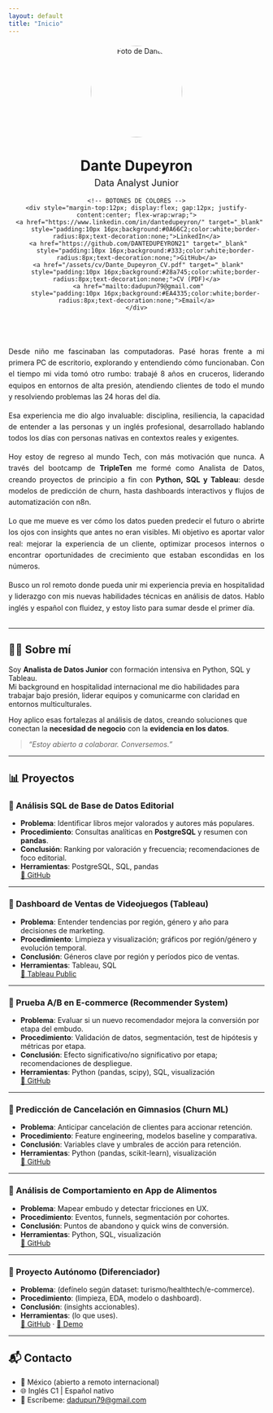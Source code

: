 ```yaml
---
layout: default
title: "Inicio"
---
```


<!-- HERO con 2 columnas -->
<div style="display:flex; flex-wrap:wrap; align-items:center; gap:40px; margin-top:20px;">

  <!-- Columna Izquierda -->
  <div style="flex:1; min-width:250px; text-align:center;">
    <img src="https://avatars.githubusercontent.com/DANTEDUPEYRON21?size=400" 
         alt="Foto de Dante" 
         style="width:180px;height:180px;border-radius:50%;object-fit:cover;"/>
    <h1 style="margin-bottom:0;">Dante Dupeyron</h1>
    <p style="margin-top:6px; font-size:18px;">Data Analyst Junior</p>

    <!-- BOTONES DE COLORES -->
    <div style="margin-top:12px; display:flex; gap:12px; justify-content:center; flex-wrap:wrap;">
      <a href="https://www.linkedin.com/in/dantedupeyron/" target="_blank" 
         style="padding:10px 16px;background:#0A66C2;color:white;border-radius:8px;text-decoration:none;">LinkedIn</a>
      <a href="https://github.com/DANTEDUPEYRON21" target="_blank" 
         style="padding:10px 16px;background:#333;color:white;border-radius:8px;text-decoration:none;">GitHub</a>
      <a href="/assets/cv/Dante_Dupeyron_CV.pdf" target="_blank" 
         style="padding:10px 16px;background:#28a745;color:white;border-radius:8px;text-decoration:none;">CV (PDF)</a>
      <a href="mailto:dadupun79@gmail.com" 
         style="padding:10px 16px;background:#EA4335;color:white;border-radius:8px;text-decoration:none;">Email</a>
    </div>
  </div>

  <!-- Columna Derecha -->
  <div style="flex:2; min-width:300px;">
    <p style="line-height:1.6; text-align:justify;">
      Desde niño me fascinaban las computadoras. Pasé horas frente a mi primera PC de escritorio, explorando y entendiendo cómo funcionaban. 
      Con el tiempo mi vida tomó otro rumbo: trabajé 8 años en cruceros, liderando equipos en entornos de alta presión, atendiendo clientes de todo el mundo y resolviendo problemas las 24 horas del día.
    </p>
    <p style="line-height:1.6; text-align:justify;">
      Esa experiencia me dio algo invaluable: disciplina, resiliencia, la capacidad de entender a las personas y un inglés profesional, desarrollado hablando todos los días con personas nativas en contextos reales y exigentes.
    </p>
    <p style="line-height:1.6; text-align:justify;">
      Hoy estoy de regreso al mundo Tech, con más motivación que nunca. A través del bootcamp de <strong>TripleTen</strong> me formé como Analista de Datos, creando proyectos de principio a fin con <strong>Python, SQL y Tableau</strong>: desde modelos de predicción de churn, hasta dashboards interactivos y flujos de automatización con n8n.
    </p>
    <p style="line-height:1.6; text-align:justify;">
      Lo que me mueve es ver cómo los datos pueden predecir el futuro o abrirte los ojos con insights que antes no eran visibles. 
      Mi objetivo es aportar valor real: mejorar la experiencia de un cliente, optimizar procesos internos o encontrar oportunidades de crecimiento que estaban escondidas en los números.
    </p>
    <p style="line-height:1.6; text-align:justify;">
      Busco un rol remoto donde pueda unir mi experiencia previa en hospitalidad y liderazgo con mis nuevas habilidades técnicas en análisis de datos. 
      Hablo inglés y español con fluidez, y estoy listo para sumar desde el primer día.
    </p>
  </div>

</div>

---


## 👨‍💻 Sobre mí
Soy **Analista de Datos Junior** con formación intensiva en Python, SQL y Tableau.  
Mi background en hospitalidad internacional me dio habilidades para trabajar bajo presión, liderar equipos y comunicarme con claridad en entornos multiculturales.  

Hoy aplico esas fortalezas al análisis de datos, creando soluciones que conectan la **necesidad de negocio** con la **evidencia en los datos**.  

> _“Estoy abierto a colaborar. Conversemos.”_

---

## 📊 Proyectos

### 🔹 Análisis SQL de Base de Datos Editorial
- **Problema**: Identificar libros mejor valorados y autores más populares.  
- **Procedimiento**: Consultas analíticas en **PostgreSQL** y resumen con **pandas**.  
- **Conclusión**: Ranking por valoración y frecuencia; recomendaciones de foco editorial.  
- **Herramientas**: PostgreSQL, SQL, pandas  
[🔗 GitHub](#)

---

### 🔹 Dashboard de Ventas de Videojuegos (Tableau)
- **Problema**: Entender tendencias por región, género y año para decisiones de marketing.  
- **Procedimiento**: Limpieza y visualización; gráficos por región/género y evolución temporal.  
- **Conclusión**: Géneros clave por región y períodos pico de ventas.  
- **Herramientas**: Tableau, SQL  
[🔗 Tableau Public](#)

---

### 🔹 Prueba A/B en E-commerce (Recommender System)
- **Problema**: Evaluar si un nuevo recomendador mejora la conversión por etapa del embudo.  
- **Procedimiento**: Validación de datos, segmentación, test de hipótesis y métricas por etapa.  
- **Conclusión**: Efecto significativo/no significativo por etapa; recomendaciones de despliegue.  
- **Herramientas**: Python (pandas, scipy), SQL, visualización  
[🔗 GitHub](#)

---

### 🔹 Predicción de Cancelación en Gimnasios (Churn ML)
- **Problema**: Anticipar cancelación de clientes para accionar retención.  
- **Procedimiento**: Feature engineering, modelos baseline y comparativa.  
- **Conclusión**: Variables clave y umbrales de acción para retención.  
- **Herramientas**: Python (pandas, scikit-learn), visualización  
[🔗 GitHub](#)

---

### 🔹 Análisis de Comportamiento en App de Alimentos
- **Problema**: Mapear embudo y detectar fricciones en UX.  
- **Procedimiento**: Eventos, funnels, segmentación por cohortes.  
- **Conclusión**: Puntos de abandono y quick wins de conversión.  
- **Herramientas**: Python, SQL, visualización  
[🔗 GitHub](#)

---

### 🔹 Proyecto Autónomo (Diferenciador)
- **Problema**: (defínelo según dataset: turismo/healthtech/e-commerce).  
- **Procedimiento**: (limpieza, EDA, modelo o dashboard).  
- **Conclusión**: (insights accionables).  
- **Herramientas**: (lo que uses).  
[🔗 GitHub](#) · [🔗 Demo](#)

---

## 📬 Contacto
- 📍 México (abierto a remoto internacional)  
- 🌐 Inglés C1 | Español nativo  
- 💬 Escríbeme: <a href="mailto:dadupun79@gmail.com">dadupun79@gmail.com</a>
